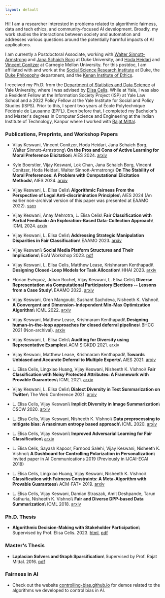 ```yaml
---
layout: default
---
```



Hi! I am a researcher interested in problems related to algorithmic fairness, data and tech ethics, and community-focused AI development. Broadly, my work studies the interactions between society and automation and addresses various questions around the potentially harmful impacts of AI applications.

I am currently a Postdoctoral Associate, working with [Walter Sinnott-Armstrong](https://www.sinnott-armstrong.com/) and [Jana Schaich Borg](https://scholars.duke.edu/person/borg) at Duke University, and [Hoda Heidari](https://www.cs.cmu.edu/~hheidari/) and [Vincent Conitzer](http://www.cs.cmu.edu/~conitzer/) at Carnegie Mellon University. For this postdoc, I am affiliated with and work at the [Social Science Research Institute](https://ssri.duke.edu/) at Duke, the [Duke Philosophy](https://philosophy.duke.edu/) department, and the [Kenan Institute of Ethics](https://kenan.ethics.duke.edu/).

I received my Ph.D. from the [Department of Statistics and Data Science](https://statistics.yale.edu/) at Yale University, where I was advised by [Elisa Celis](https://datascienceethics.org/elisacelis/). While at Yale, I was also a Resident Fellow at the Information Society Project (ISP) at Yale Law School and a 2022 Policy Fellow at the Yale Institute for Social and Policy Studies (ISPS). Prior to this, I spent two years at École Polytechnique Fédérale de Lausanne (EPFL). Even before that, I completed my Bachelor's and Master's degrees in Computer Science and Engineering at the Indian Institute of Technology, Kanpur where I worked with [Rajat Mittal](https://cse.iitk.ac.in/users/rmittal).

### Publications, Preprints, and Workshop Papers
*   Vijay Keswani, Vincent Conitzer, Hoda Heidari, Jana Schaich Borg, Walter Sinnott-Armstrong\\
    <b> On the Pros and Cons of Active Learning for Moral Preference Elicitation</b>\\
    AIES 2024. [arxiv](https://arxiv.org/abs/2407.18889)

*   Kyle Boerstler, Vijay Keswani, Lok Chan, Jana Schaich Borg, Vincent Conitzer, Hoda Heidari, Walter Sinnott-Armstrong\\
    <b> On The Stability of Moral Preferences: A Problem with Computational Elicitation Methods</b>\\
    AIES 2024. [arxiv](https://arxiv.org/abs/2408.02862)

*   Vijay Keswani, L. Elisa Celis\\
    <b> Algorithmic Fairness From the Perspective of Legal Anti-discrimination Principles</b>\\
    AIES 2024 (An earlier non-archival version of this paper was presented at EAAMO 2022). [ssrn](https://papers.ssrn.com/sol3/papers.cfm?abstract_id=4116835)

*   Vijay Keswani, Anay Mehrotra, L. Elisa Celis\\
    <b> Fair Classification with Partial Feedback: An Exploration-Based Data-Collection Approach</b>\\
    ICML 2024. [arxiv](https://arxiv.org/abs/2402.11338)

*   Vijay Keswani, L. Elisa Celis\\
    <b> Addressing Strategic Manipulation Disparities in Fair Classification</b>\\
    EAAMO 2023. [arxiv](https://arxiv.org/abs/2205.10842)

*   Vijay Keswani\\
    <b> Social Media Platform Structures and Their Implications</b>\\
    EcAI Workshop 2023. [pdf](https://ceur-ws.org/Vol-3456/short3-3.pdf)

*   Vijay Keswani, L. Elisa Celis, Matthew Lease, Krishnaram Kenthapadi\\
    <b> Designing Closed-Loop Models for Task Allocation</b>\\
    HHAI 2023. [arxiv](https://arxiv.org/abs/2305.19864)

*   Florian Evéquoz, Johan Rochel, Vijay Keswani, L. Elisa Celis\\
    <b> Diverse Representation via Computational Participatory Elections -- Lessons from a Case Study</b>\\
    EAAMO 2022. [arxiv](https://arxiv.org/abs/2205.15394)

*   Vijay Keswani, Oren Mangoubi, Sushant Sachdeva, Nisheeth K. Vishnoi\\
    <b>A Convergent and Dimension-Independent Min-Max Optimization Algorithm</b>\\
    ICML 2022. [arxiv](https://arxiv.org/abs/2006.12376)
    
*   Vijay Keswani, Matthew Lease, Krishnaram Kenthapadi\\
    <b>  Designing human-in-the-loop approaches for closed deferral pipelines</b>\\
    BHCC 2021 (Non-archival). [arxiv](https://arxiv.org/abs/2202.04718)
        
*   Vijay Keswani, L. Elisa Celis\\
    <b> Auditing for Diversity using Representative Examples</b>\\
    ACM SIGKDD 2021. [arxiv](https://arxiv.org/abs/2107.07393)

*   Vijay Keswani, Matthew Lease, Krishnaram Kenthapadi\\
    <b> Towards Unbiased and Accurate Deferral to Multiple Experts</b>\\
    AIES 2021. [arxiv](http://arxiv.org/abs/2102.13004)
        
*   L. Elisa Celis, Lingxiao Huang, Vijay Keswani, Nisheeth K. Vishnoi\\
    <b> Fair Classification with Noisy Protected Attributes: A Framework with Provable Guarantees</b>\\
    ICML 2021. [arxiv](https://arxiv.org/abs/2006.04778)
    
*   Vijay Keswani, L. Elisa Celis\\
    <b> Dialect Diversity in Text Summarization on Twitter</b>\\
    The Web Conference 2021. [arxiv](https://arxiv.org/pdf/2007.07860.pdf)
    
*   L. Elisa Celis, Vijay Keswani\\
    <b>Implicit Diversity in Image Summarization</b>\\
    CSCW 2020. [arxiv](https://arxiv.org/abs/1901.10265)

*   L. Elisa Celis, Vijay Keswani, Nisheeth K. Vishnoi\\
    <b>Data preprocessing to mitigate bias: A maximum entropy based approach</b>\\
    ICML 2020. [arxiv](https://arxiv.org/abs/1906.02164)

*   L. Elisa Celis, Vijay Keswani\\
    <b>Improved Adversarial Learning for Fair Classification</b>\\
    [arxiv](https://arxiv.org/abs/1901.10443)

*   L. Elisa Celis, Sayash Kapoor, Farnood Salehi, Vijay Keswani, Nisheeth K. Vishnoi\\
    <b>A Dashboard for Controlling Polarization in Personalization</b>\\
    Invited paper in AI Communications 2019 
    (Previously in IJCAI-ECAI 2018)

*   L. Elisa Celis, Lingxiao Huang, Vijay Keswani, Nisheeth K. Vishnoi\\
    <b>Classification with Fairness Constraints: A Meta-Algorithm with Provable Guarantees</b>\\
    ACM-FAT* 2019. [arxiv](https://arxiv.org/abs/1806.06055)

*   L. Elisa Celis, Vijay Keswani, Damian Straszak, Amit Deshpande, Tarun Kathuria, Nisheeth K. Vishnoi\\
    <b>Fair and Diverse DPP-based Data Summarization</b>\\
    ICML 2018. [arxiv](https://arxiv.org/abs/1802.04023)

### Ph.D. Thesis

*   <b>Algorithmic Decision-Making with Stakeholder Participation</b>\\
    Supervised by Prof. Elisa Celis. 2023. [html](Dissertation.html), [pdf](Dissertation.pdf)

### Master's Thesis

*   <b>Laplacian Solvers and Graph Sparsification</b>\\
    Supervised by Prof. Rajat Mittal. 2016. [pdf](thesis.pdf)

### Fairness in AI

*   Check out the website [controlling-bias.github.io](https://controlling-bias.github.io) for demos related to the algorithms we developed to control bias in AI.
